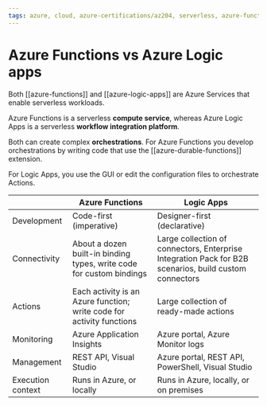 ```yaml
---
tags: azure, cloud, azure-certifications/az204, serverless, azure-functions, azure-logic-apps
---
```


# Azure Functions vs Azure Logic apps

Both [[azure-functions]] and [[azure-logic-apps]] are Azure Services that enable serverless workloads.

Azure Functions is a serverless **compute service**, whereas Azure Logic Apps is a serverless **workflow integration platform**.

Both can create complex **orchestrations**. For Azure Functions you develop orchestrations by writing code that use the [[azure-durable-functions]] extension.

For Logic Apps, you use the GUI or edit the configuration files to orchestrate Actions.

||Azure Functions |Logic Apps|
|--|---|---|
|Development |Code-first (imperative)| Designer-first (declarative)|
|Connectivity |About a dozen built-in binding types, write code for custom bindings| Large collection of connectors, Enterprise Integration Pack for B2B scenarios, build custom connectors|
|Actions |Each activity is an Azure function; write code for activity functions |Large collection of ready-made actions|
|Monitoring |Azure Application Insights |Azure portal, Azure Monitor logs|
|Management |REST API, Visual Studio |Azure portal, REST API, PowerShell, Visual Studio|
|Execution context |Runs in Azure, or locally |Runs in Azure, locally, or on premises|
